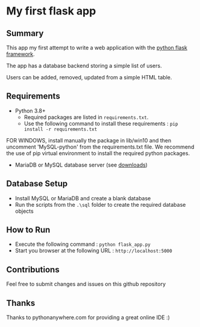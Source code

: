 # My first flask app

## Summary

This app my first attempt to write a web application with the [python flask framework](https://pypi.org/project/Flask/).

The app has a database backend storing a simple list of users.

Users can be added, removed, updated from a simple HTML table.

## Requirements

- Python 3.8+
  - Required packages are listed in `requirements.txt`. 
  - Use the following command to install these requirements : `pip install -r requirements.txt`

FOR WINDOWS, install manually the package in lib/win10 and then uncomment 'MySQL-python' from the requirements.txt file.
We recommend the use of pip virtual environment to install the required python packages.

- MariaDB or MySQL database server (see [downloads](https://downloads.mariadb.org/mariadb/10.5.5/))


## Database Setup

- Install MySQL or MariaDB and create a blank database
- Run the scripts from the `.\sql` folder to create the required database objects

## How to Run

- Execute the following command : `python flask_app.py` 
- Start you browser at the following URL : `http://localhost:5000`

## Contributions

Feel free to submit changes and issues on this github repository

## Thanks

Thanks to pythonanywhere.com for providing a great online IDE :)
